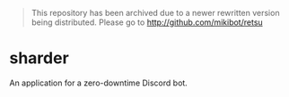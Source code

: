 > This repository has been archived due to a newer rewritten version being distributed. Please go to http://github.com/mikibot/retsu
# sharder
An application for a zero-downtime Discord bot.
